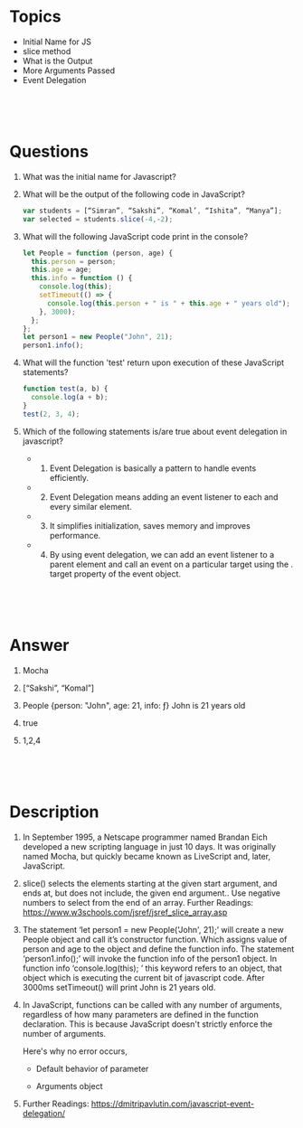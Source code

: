 # Topics

- Initial Name for JS
- slice method
- What is the Output
- More Arguments Passed
- Event Delegation

&nbsp;

&nbsp;

# Questions

1. What was the initial name for Javascript?

2. What will be the output of the following code in JavaScript?

   ```js
   var students = [“Simran”, “Sakshi”, “Komal’, “Ishita”, “Manya”];
   var selected = students.slice(-4,-2);
   ```

3. What will the following JavaScript code print in the console?

   ```js
   let People = function (person, age) {
     this.person = person;
     this.age = age;
     this.info = function () {
       console.log(this);
       setTimeout(() => {
         console.log(this.person + " is " + this.age + " years old");
       }, 3000);
     };
   };
   let person1 = new People("John", 21);
   person1.info();
   ```

4. What will the function 'test' return upon execution of these JavaScript statements?

   ```js
   function test(a, b) {
     console.log(a + b);
   }
   test(2, 3, 4);
   ```

5. Which of the following statements is/are true about event delegation in javascript?

   - 1. Event Delegation is basically a pattern to handle events efficiently.
   - 2. Event Delegation means adding an event listener to each and every similar element.
   - 3. It simplifies initialization, saves memory and improves performance.
   - 4. By using event delegation, we can add an event listener to a parent element and call an event on a particular target using the . target property of the event object.

&nbsp;

&nbsp;

# Answer

1. Mocha

2. [“Sakshi”, “Komal”]

3. People {person: "John", age: 21, info: ƒ} John is 21 years old

4. true

5. 1,2,4

&nbsp;

&nbsp;

# Description

1. In September 1995, a Netscape programmer named Brandan Eich developed a new scripting language in just 10 days. It was originally named Mocha, but quickly became known as LiveScript and, later, JavaScript.

2. slice() selects the elements starting at the given start argument, and ends at, but does not include, the given end argument.. Use negative numbers to select from the end of an array. Further Readings: <https://www.w3schools.com/jsref/jsref_slice_array.asp>

3. The statement ‘let person1 = new People('John', 21);’ will create a new People object and call it’s constructor function. Which assigns value of person and age to the object and define the function info. The statement ‘person1.info();’ will invoke the function info of the person1 object. In function info ‘console.log(this); ’ this keyword refers to an object, that object which is executing the current bit of javascript code. After 3000ms setTimeout() will print John is 21 years old.

4. In JavaScript, functions can be called with any number of arguments, regardless of how many parameters are defined in the function declaration. This is because JavaScript doesn't strictly enforce the number of arguments.

   Here's why no error occurs,

   - Default behavior of parameter

   - Arguments object

5. Further Readings: <https://dmitripavlutin.com/javascript-event-delegation/>
